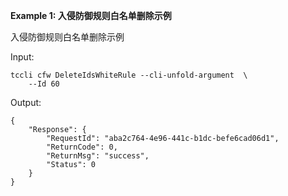 **Example 1: 入侵防御规则白名单删除示例**

入侵防御规则白名单删除示例

Input: 

```
tccli cfw DeleteIdsWhiteRule --cli-unfold-argument  \
    --Id 60
```

Output: 
```
{
    "Response": {
        "RequestId": "aba2c764-4e96-441c-b1dc-befe6cad06d1",
        "ReturnCode": 0,
        "ReturnMsg": "success",
        "Status": 0
    }
}
```

